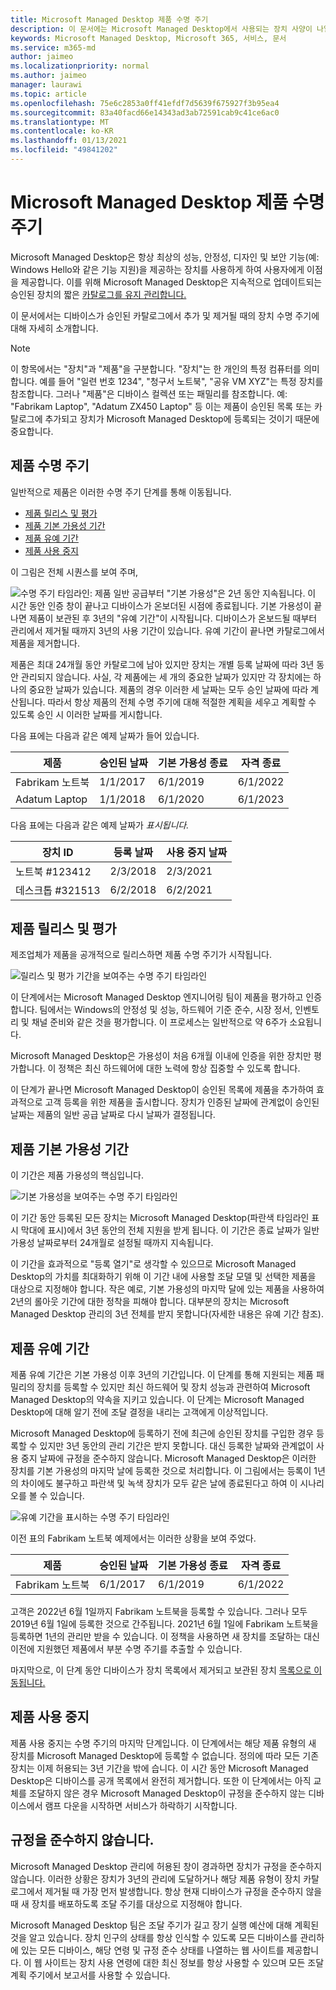 ```yaml
---
title: Microsoft Managed Desktop 제품 수명 주기
description: 이 문서에는 Microsoft Managed Desktop에서 사용되는 장치 사양이 나열되어 있습니다.
keywords: Microsoft Managed Desktop, Microsoft 365, 서비스, 문서
ms.service: m365-md
author: jaimeo
ms.localizationpriority: normal
ms.author: jaimeo
manager: laurawi
ms.topic: article
ms.openlocfilehash: 75e6c2853a0ff41efdf7d5639f675927f3b95ea4
ms.sourcegitcommit: 83a40facd66e14343ad3ab72591cab9c41ce6ac0
ms.translationtype: MT
ms.contentlocale: ko-KR
ms.lasthandoff: 01/13/2021
ms.locfileid: "49841202"
---
```

# <a name="microsoft-managed-desktop-product-lifecycle"></a>Microsoft Managed Desktop 제품 수명 주기

Microsoft Managed Desktop은 항상 최상의 성능, 안정성, 디자인 및 보안 기능(예: Windows Hello와 같은 기능 지원)을 제공하는 장치를 사용하게 하여 사용자에게 이점을 제공합니다. 이를 위해 Microsoft Managed Desktop은 지속적으로 업데이트되는 승인된 장치의 짧은 [카탈로그를 유지 관리합니다.](device-list.md) 
 
이 문서에서는 디바이스가 승인된 카탈로그에서 추가 및 제거될 때의 장치 수명 주기에 대해 자세히 소개합니다. 

> [!NOTE]
> 이 항목에서는 "장치"과 "제품"을 구분합니다. "장치"는 한 개인의 특정 컴퓨터를 의미합니다. 예를 들어 "일련 번호 1234", "청구서 노트북", "공유 VM XYZ"는 특정 장치를 참조합니다. 그러나 "제품"은 디바이스 컬렉션 또는 패밀리를 참조합니다. 예: "Fabrikam Laptop", "Adatum ZX450 Laptop" 등 이는 제품이 승인된 목록 [](device-list.md)또는 카탈로그에 추가되고 장치가 Microsoft Managed Desktop에 등록되는 것이기 때문에 중요합니다.

## <a name="product-lifecycle"></a>제품 수명 주기

 일반적으로 제품은 이러한 수명 주기 단계를 통해 이동됩니다.

- [제품 릴리스 및 평가](#product-release-and-evaluation)
- [제품 기본 가용성 기간](#product-primary-availability-period)
- [제품 유예 기간](#product-grace-period)
- [제품 사용 중지](#product-retirement)


이 그림은 전체 시퀀스를 보여 주며,

![수명 주기 타임라인: 제품 일반 공급부터 "기본 가용성"은 2년 동안 지속됩니다. 이 시간 동안 인증 창이 끝나고 디바이스가 온보더된 시점에 종료됩니다. 기본 가용성이 끝나면 제품이 보관된 후 3년의 "유예 기간"이 시작됩니다. 디바이스가 온보드될 때부터 관리에서 제거될 때까지 3년의 사용 기간이 있습니다. 유예 기간이 끝나면 카탈로그에서 제품을 제거합니다.](../../media/non-dark1-edits.PNG)

제품은 최대 24개월 동안 카탈로그에 남아 <em></em> 있지만 장치는 개별 등록 날짜에 따라 3년 동안 관리되지 않습니다. 사실, 각 제품에는 세 개의 중요한 날짜가 있지만 각 장치에는 하나의 중요한 날짜가 있습니다. 제품의 경우 이러한 세 날짜는 모두 승인 <em></em>날짜에 따라 계산됩니다. 따라서 항상 제품의 전체 수명 주기에 대해 적절한 계획을 세우고 계획할 수 있도록 승인 시 이러한 날짜를 게시합니다.

다음 표에는 다음과 같은 예제 날짜가 들어 있습니다.


|제품  |승인된 날짜  |기본 가용성 종료  |자격 종료  |
|---------|---------|---------|---------|
|Fabrikam 노트북    | 1/1/2017 | 6/1/2019 | 6/1/2022 |
|Adatum Laptop   | 1/1/2018 | 6/1/2020 | 6/1/2023  |

다음 표에는 다음과 같은 예제 날짜가 *표시됩니다.*


|장치 ID  |등록 날짜  |사용 중지 날짜  |
|---------|---------|---------|
|노트북 #123412     |  2/3/2018       |  2/3/2021       |
|데스크톱 #321513     | 6/2/2018        |  6/2/2021       |


## <a name="product-release-and-evaluation"></a>제품 릴리스 및 평가

제조업체가 제품을 공개적으로 릴리스하면 제품 수명 주기가 시작됩니다.

![릴리스 및 평가 기간을 보여주는 수명 주기 타임라인](../../media/non-dark3-edits.PNG)

이 단계에서는 Microsoft Managed Desktop 엔지니어링 팀이 제품을 평가하고 인증합니다. 팀에서는 Windows의 안정성 및 성능, 하드웨어 기준 준수, 시장 정서, 인벤토리 및 채널 준비와 같은 것을 평가합니다. 이 프로세스는 일반적으로 약 6주가 소요됩니다.
  
Microsoft Managed Desktop은 가용성이 처음 6개월 이내에 인증을 위한 장치만 평가합니다. 이 정책은 최신 하드웨어에 대한 노력에 항상 집중할 수 있도록 합니다.
 
이 단계가 끝나면 Microsoft Managed Desktop이 승인된 목록에 제품을 추가하여 효과적으로 고객 등록을 위한 제품을 출시합니다. [](device-list.md) 장치가 인증된 날짜에 관계없이 승인된  날짜는 제품의 일반 공급 날짜로 다시 날짜가 결정됩니다. 


## <a name="product-primary-availability-period"></a>제품 기본 가용성 기간

이 기간은 제품 가용성의 핵심입니다.

![기본 가용성을 보여주는 수명 주기 타임라인](../../media/non-dark4-edits.PNG)

이 기간 동안 등록된 모든 장치는 Microsoft Managed Desktop(파란색 타임라인 표시 막대에 표시)에서 3년 동안의 전체 지원을 받게 됩니다. 이 기간은 종료 날짜가 일반 가용성 날짜로부터 24개월로 설정될 때까지 지속됩니다.

이 기간을 효과적으로 "등록 열기"로 생각할 수 있으므로 Microsoft Managed Desktop의 가치를 최대화하기 위해 이 기간 내에 사용할 조달 모델 및 선택한 제품을 대상으로 지정해야 합니다. 작은 예로, 기본 가용성의 마지막 달에 있는 제품을 사용하여 2년의 롤아웃 기간에 대한 정착을 피해야 합니다. 대부분의 장치는 Microsoft Managed Desktop 관리의 3년 전체를 받지 못합니다(자세한 내용은 유예 기간 참조). [](#product-grace-period)  

## <a name="product-grace-period"></a>제품 유예 기간

제품 유예 기간은 기본 가용성 이후 3년의 기간입니다. 이 단계를 통해 지원되는 제품 패밀리의 장치를 등록할 수 있지만 최신 하드웨어 및 장치 성능과 관련하여 Microsoft Managed Desktop의 약속을 지키고 있습니다. 이 단계는 Microsoft Managed Desktop에 대해 알기 전에 조달 결정을 내리는 고객에게 이상적입니다. 

Microsoft Managed Desktop에 등록하기 전에 최근에 승인된 장치를 구입한 경우 등록할 수 있지만 3년 동안의 관리 기간은 받지 못합니다. 대신 등록한 날짜와 관계없이 사용 중지 날짜에 규정을 준수하지 않습니다. Microsoft Managed Desktop은 이러한 장치를 기본 가용성의 마지막 날에 등록한 것으로 처리합니다. 이 그림에서는 등록이 1년의 차이에도 불구하고 파란색 및 녹색 장치가 모두 같은 날에 종료된다고 하여 이 시나리오를 볼 수 있습니다.


![유예 기간을 표시하는 수명 주기 타임라인](../../media/non-dark2-edits.PNG)

이전 표의 Fabrikam 노트북 예제에서는 이러한 상황을 보여 주었다. 

|제품  |승인된 날짜  |기본 가용성 종료  |자격 종료  |
|---------|---------|---------|---------|
|Fabrikam 노트북    | 6/1/2017 | 6/1/2019 | 6/1/2022 |

고객은 2022년 6월 1일까지 Fabrikam 노트북을 등록할 수 있습니다. 그러나 모두 2019년 6월 1일에 등록한 것으로 간주됩니다. 2021년 6월 1일에 Fabrikam 노트북을 등록하면 1년의 관리만 받을 수 있습니다. 이 정책을 사용하면 새 장치를 조달하는 대신 이전에 지원했던 제품에서 부분 수명 주기를 추출할 수 있습니다. 

마지막으로, 이 단계 동안 디바이스가 [](device-list.md) 장치 목록에서 제거되고 보관된 장치 [목록으로 이동됩니다.](archived-device-list.md)


## <a name="product-retirement"></a>제품 사용 중지

제품 사용 중지는 수명 주기의 마지막 단계입니다. 이 단계에서는 해당 제품 유형의 새 장치를 Microsoft Managed Desktop에 등록할 수 없습니다. 정의에 따라 모든 기존 장치는 이제 허용되는 3년 기간을 밖에 습니다. 이 시간 동안 Microsoft Managed Desktop은 디바이스를 공개 목록에서 완전히 제거합니다. 또한 이 단계에서는 아직 교체를 조달하지 않은 경우 Microsoft Managed Desktop이 규정을 준수하지 않는 디바이스에서 램프 다운을 시작하면 서비스가 하락하기 시작합니다. 

## <a name="devices-that-are-out-of-compliance"></a>규정을 준수하지 않습니다.

Microsoft Managed Desktop 관리에 허용된 창이 경과하면 장치가 규정을 준수하지 않습니다. 이러한 상황은 장치가 3년의 관리에 도달하거나 해당 제품 유형이 장치 카탈로그에서 제거될 때 가장 먼저 발생합니다. 항상 현재 디바이스가 규정을 준수하지 않을 때 새 장치를 배포하도록 조달 주기를 대상으로 지정해야 합니다.

Microsoft Managed Desktop 팀은 조달 주기가 길고 장기 실행 예산에 대해 계획된 것을 알고 있습니다. 장치 인구의 상태를 항상 인식할 수 있도록 모든 디바이스를 관리하에 있는 모든 디바이스, 해당 연령 및 규정 준수 상태를 나열하는 웹 사이트를 제공합니다. [](https://aka.ms/mmdportal) 이 웹 사이트는 장치 사용 연령에 대한 최신 정보를 항상 사용할 수 있으며 모든 조달 계획 주기에서 보고서를 사용할 수 있습니다. 







